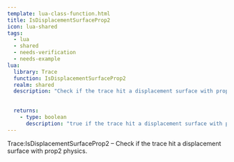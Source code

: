 ```yaml
---
template: lua-class-function.html
title: IsDisplacementSurfaceProp2
icon: lua-shared
tags:
  - lua
  - shared
  - needs-verification
  - needs-example
lua:
  library: Trace
  function: IsDisplacementSurfaceProp2
  realm: shared
  description: "Check if the trace hit a displacement surface with prop2 physics."
  
  
  returns:
    - type: boolean
      description: "true if the trace hit a displacement surface with prop2 physics, false otherwise."
---
```


<div class="lua__search__keywords">
Trace:IsDisplacementSurfaceProp2 &#x2013; Check if the trace hit a displacement surface with prop2 physics.
</div>
